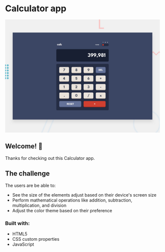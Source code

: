 # Calculator app

![Design preview for the Calculator app coding challenge](./design/desktop-preview.jpg)

## Welcome! 👋

Thanks for checking out this Calculator app.

## The challenge

The users are be able to:

- See the size of the elements adjust based on their device's screen size
- Perform mathematical operations like addition, subtraction, multiplication, and division
- Adjust the color theme based on their preference

### Built with:

- HTML5
- CSS custom properties
- JavaScript
